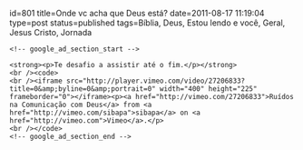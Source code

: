 id=801
title=Onde vc acha que Deus está?
date=2011-08-17 11:19:04
type=post
status=published
tags=Bíblia, Deus, Estou lendo e você, Geral, Jesus Cristo, Jornada
~~~~~~
<!-- google_ad_section_start -->

<strong><p>Te desafio a assistir até o fim.</p></strong>
<br /><code>
<br /><iframe src="http://player.vimeo.com/video/27206833?title=0&amp;byline=0&amp;portrait=0" width="400" height="225" frameborder="0"></iframe><p><a href="http://vimeo.com/27206833">Ruídos na Comunicação com Deus</a> from <a href="http://vimeo.com/sibapa">sibapa</a> on <a href="http://vimeo.com">Vimeo</a>.</p>
<br /></code>
<!-- google_ad_section_end -->